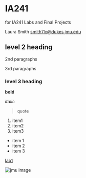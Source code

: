 # IA241
for IA241
Labs and Final Projects

Laura Smith
smith7lc@dukes.jmu.edu

## level 2 heading

2nd paragraphs

3rd paragraphs

### level 3 heading

**bold**

*italic*

> quote

1. item1
2. item2
3. item3

* item 1
* item 2
* item 3

[lab1](https://github.com/LSmith6901/IA241/blob/main/lab1.py)

![jmu image](https://www.jmu.edu/_images/_story-rotator/full-width-images/choices2-2000x666.jpg)

